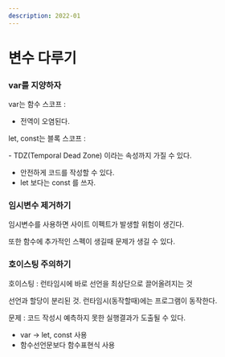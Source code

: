 ```yaml
---
description: 2022-01
---
```


# 변수 다루기

### var를 지양하자 &#x20;



var는 함수 스코프 :

* 전역이 오염된다. &#x20;

let, const는 블록 스코프 :&#x20;

&#x20;\- TDZ(Temporal Dead Zone) 이라는 속성까지 가질 수 있다.&#x20;

* 안전하게 코드를 작성할 수 있다.&#x20;
* let 보다는 const 를 쓰자.&#x20;



### 임시변수 제거하기

임시변수를 사용하면 사이트 이펙트가 발생할 위험이 생긴다.&#x20;

또한 함수에 추가적인 스펙이 생길때 문제가 생길 수 있다.&#x20;



### 호이스팅 주의하기

호이스팅 : 런타임시에 바로 선언을 최상단으로 끌어올려지는 것

선언과 할당이 분리된 것. 런타임시(동작할때)에는 프로그램이 동작한다.

문제 : 코드 작성시 예측하지 못한 실행결과가 도출될 수 있다.

* var → let, const 사용
* 함수선언문보다 함수표현식 사용
